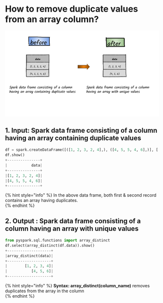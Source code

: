 # How to remove duplicate values from an array column?

![](../.gitbook/assets/2020_07_20_kleki-5-.png)

## 1.  Input:  Spark data frame consisting of a column having an array containing duplicate values

```python
df = spark.createDataFrame([([1, 2, 3, 2, 4],), ([4, 5, 5, 4, 6],)], ['data'])
df.show()
+---------------+
|           data|
+---------------+
|[1, 2, 3, 2, 4]|
|[4, 5, 5, 4, 6]|
+---------------+
```

{% hint style="info" %}
In the above data frame, both first & second record contains an array having duplicates.                                
{% endhint %}

## 2.  Output : Spark data frame consisting of a column having an array with unique values

```python
from pyspark.sql.functions import array_distinct
df.select(array_distinct(df.data)).show()
+--------------------+
|array_distinct(data)|
+--------------------+
|        [1, 2, 3, 4]|
|           [4, 5, 6]|
+--------------------+
```

{% hint style="info" %}
**Syntax:   array\_distinct\(column\_name\)**     removes duplicates  from the array in the column                                                                                                                                                                                                                                 
{% endhint %}



